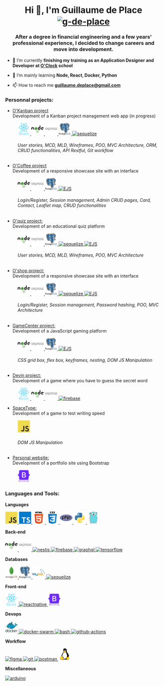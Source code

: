 <h1 align="center">Hi 👋, I'm Guillaume de Place <a href="https://linkedin.com/in/g-de-place" target="blank"><img align="center" src="https://raw.githubusercontent.com/rahuldkjain/github-profile-readme-generator/master/src/images/icons/Social/linked-in-alt.svg" alt="g-de-place" height="30" width="40" /></a>
</h1>

<h3 align="center">After a degree in financial engineering and a few years' professional experience, I decided to change careers and move into development.</h3>


   
- 🔭 I’m currently **finishing my training as an Application Designer and Developer at <a href="https://oclock.io/" target="blank">O'Clock</a> school**

- 🌱 I’m mainly learning **Node, React, Docker, Python**

- 📫 How to reach me **guillaume.deplace@gmail.com**



  
<h3 align="left">Personnal projects:</h3>
<dl>

- <dt><a href="https://github.com/gdp-stack/Oclock-projects/tree/master/Okanban" target="blank">O'Kanban project</a></dt> Development of a Kanban project management web app (in progress)
<dd>
<a href="https://reactjs.org/" target="_blank" rel="noreferrer"> <img src="https://raw.githubusercontent.com/devicons/devicon/master/icons/react/react-original-wordmark.svg" alt="react" width="40" height="40"/> </a> 
<a href="https://nodejs.org" target="_blank" rel="noreferrer"> <img src="https://raw.githubusercontent.com/devicons/devicon/master/icons/nodejs/nodejs-original-wordmark.svg" alt="nodejs" width="40" height="40"/> </a>
<a href="https://expressjs.com" target="_blank" rel="noreferrer"> <img src="https://raw.githubusercontent.com/devicons/devicon/master/icons/express/express-original-wordmark.svg" alt="express" width="40" height="40"/> </a>
<a href="https://www.postgresql.org" target="_blank" rel="noreferrer"> <img src="https://raw.githubusercontent.com/devicons/devicon/master/icons/postgresql/postgresql-original-wordmark.svg" alt="postgresql" width="40" height="40"/> </a>
<a href="https://sequelize.org/" target="_blank" rel="noreferrer"> <img src="https://cdn.icon-icons.com/icons2/2415/PNG/512/sequelize_original_logo_icon_146348.png" alt="sequelize" width="40" height="40"/> </a>
</dd>
<dd><h6>User stories, MCD, MLD, Wireframes, POO, MVC Architecture, ORM, CRUD functionalities, API Restful, Git workflow</h6></dd>
   
- <dt><a href="https://github.com/gdp-stack/Oclock-projects/tree/master/Ocoffee" target="blank">O'Coffee project</a></dt> Development of a responsive showcase site with an interface

<dd><a href="https://nodejs.org" target="_blank" rel="noreferrer"> <img src="https://raw.githubusercontent.com/devicons/devicon/master/icons/nodejs/nodejs-original-wordmark.svg" alt="nodejs" width="40" height="40"/> </a>
<a href="https://expressjs.com" target="_blank" rel="noreferrer"> <img src="https://raw.githubusercontent.com/devicons/devicon/master/icons/express/express-original-wordmark.svg" alt="express" width="40" height="40"/> </a>
<a href="https://www.postgresql.org" target="_blank" rel="noreferrer"> <img src="https://raw.githubusercontent.com/devicons/devicon/master/icons/postgresql/postgresql-original-wordmark.svg" alt="postgresql" width="40" height="40"/> </a>
<a href="https://ejs.co/" target="_blank" rel="noreferrer"> <img src="https://cdn.icon-icons.com/icons2/2148/PNG/512/ejs_icon_132422.png" alt="EJS" width="40" height="40"/> </a>
</dd>
<dd><h6>Login/Register, Session management, Admin CRUD pages, Card, Contact, Leaflet map, CRUD functionalities</h6></dd>

- <dt><a href="https://github.com/gdp-stack/Oclock-projects/tree/master/Oquiz" target="blank">O'quiz project: </a></dt> Development of an educational quiz platform

<dd><a href="https://nodejs.org" target="_blank" rel="noreferrer"> <img src="https://raw.githubusercontent.com/devicons/devicon/master/icons/nodejs/nodejs-original-wordmark.svg" alt="nodejs" width="40" height="40"/> </a>
<a href="https://expressjs.com" target="_blank" rel="noreferrer"> <img src="https://raw.githubusercontent.com/devicons/devicon/master/icons/express/express-original-wordmark.svg" alt="express" width="40" height="40"/> </a>
<a href="https://www.postgresql.org" target="_blank" rel="noreferrer"> <img src="https://raw.githubusercontent.com/devicons/devicon/master/icons/postgresql/postgresql-original-wordmark.svg" alt="postgresql" width="40" height="40"/> </a>
<a href="https://sequelize.org/" target="_blank" rel="noreferrer"> <img src="https://cdn.icon-icons.com/icons2/2415/PNG/512/sequelize_original_logo_icon_146348.png" alt="sequelize" width="40" height="40"/> </a>
<a href="https://ejs.co/" target="_blank" rel="noreferrer"> <img src="https://cdn.icon-icons.com/icons2/2148/PNG/512/ejs_icon_132422.png" alt="EJS" width="40" height="40"/> </a>
</dd>
<dd><h6>User stories, MCD, MLD, Wireframes, POO, MVC Architecture</h6></dd>

- <dt><a href="https://github.com/gdp-stack/Oclock-projects/tree/master/Oshop" target="blank">O'shop project:</a></dt> Development of a responsive showcase site with an interface

<dd><a href="https://nodejs.org" target="_blank" rel="noreferrer"> <img src="https://raw.githubusercontent.com/devicons/devicon/master/icons/nodejs/nodejs-original-wordmark.svg" alt="nodejs" width="40" height="40"/> </a>
<a href="https://expressjs.com" target="_blank" rel="noreferrer"> <img src="https://raw.githubusercontent.com/devicons/devicon/master/icons/express/express-original-wordmark.svg" alt="express" width="40" height="40"/> </a>
<a href="https://www.postgresql.org" target="_blank" rel="noreferrer"> <img src="https://raw.githubusercontent.com/devicons/devicon/master/icons/postgresql/postgresql-original-wordmark.svg" alt="postgresql" width="40" height="40"/> </a>
<a href="https://sequelize.org/" target="_blank" rel="noreferrer"> <img src="https://cdn.icon-icons.com/icons2/2415/PNG/512/sequelize_original_logo_icon_146348.png" alt="sequelize" width="40" height="40"/> </a>
<a href="https://ejs.co/" target="_blank" rel="noreferrer"> <img src="https://cdn.icon-icons.com/icons2/2148/PNG/512/ejs_icon_132422.png" alt="EJS" width="40" height="40"/> </a>
</dd>
<dd><h6>Login/Register, Session management, Password hashing, POO, MVC Architecture</h6></dd>

- <dt><a href="https://github.com/gdp-stack/Oclock-projects/tree/master/GameCenter" target="blank">GameCenter project:</a></dt> Development of a JavaScript gaming platform

<dd><a href="https://nodejs.org" target="_blank" rel="noreferrer"> <img src="https://raw.githubusercontent.com/devicons/devicon/master/icons/nodejs/nodejs-original-wordmark.svg" alt="nodejs" width="40" height="40"/> </a>
<a href="https://expressjs.com" target="_blank" rel="noreferrer"> <img src="https://raw.githubusercontent.com/devicons/devicon/master/icons/express/express-original-wordmark.svg" alt="express" width="40" height="40"/> </a> 
<a href="https://www.postgresql.org" target="_blank" rel="noreferrer"> <img src="https://raw.githubusercontent.com/devicons/devicon/master/icons/postgresql/postgresql-original-wordmark.svg" alt="postgresql" width="40" height="40"/> </a>
<a href="https://ejs.co/" target="_blank" rel="noreferrer"> <img src="https://cdn.icon-icons.com/icons2/2148/PNG/512/ejs_icon_132422.png" alt="EJS" width="40" height="40"/> </a>
</dd>
<dd><h6>CSS grid box, flex box, keyframes, nesting, DOM JS Manipulation</h6></dd>

- <dt><a href="https://github.com/gdp-stack/Devin/tree/main" target="blank">Devin project:</a></dt> Development of a game where you have to guess the secret word

<dd><a href="https://reactjs.org/" target="_blank" rel="noreferrer"> <img src="https://raw.githubusercontent.com/devicons/devicon/master/icons/react/react-original-wordmark.svg" alt="react" width="40" height="40"/> </a>
<a href="https://nodejs.org" target="_blank" rel="noreferrer"> <img src="https://raw.githubusercontent.com/devicons/devicon/master/icons/nodejs/nodejs-original-wordmark.svg" alt="nodejs" width="40" height="40"/> </a>
<a href="https://expressjs.com" target="_blank" rel="noreferrer"> <img src="https://raw.githubusercontent.com/devicons/devicon/master/icons/express/express-original-wordmark.svg" alt="express" width="40" height="40"/> </a> 
<a href="https://firebase.google.com/" target="_blank" rel="noreferrer"> <img src="https://www.vectorlogo.zone/logos/firebase/firebase-icon.svg" alt="firebase" width="40" height="40"/> </a> 
</dd>

- <dt><a href="https://github.com/gdp-stack/SpaceType---V3" target="blank">SpaceType:</a></dt> Development of a game to test writing speed

<dd><a href="https://developer.mozilla.org/en-US/docs/Web/JavaScript" target="_blank" rel="noreferrer"> <img src="https://raw.githubusercontent.com/devicons/devicon/master/icons/javascript/javascript-original.svg" alt="javascript" width="40" height="40"/></a></dd>
<dd><h6>DOM JS Manipulation</h6></dd>


- <dt><a href="https://github.com/gdp-stack/Site-perso" target="blank">Personal website:</a></dt> Development of a portfolio site using Bootstrap

<dd><a href="https://getbootstrap.com" target="_blank" rel="noreferrer"> <img src="https://raw.githubusercontent.com/devicons/devicon/master/icons/bootstrap/bootstrap-plain-wordmark.svg" alt="bootstrap" width="40" height="40"/> </a>
</dd>
</dl>

  
<h3 align="left">Languages and Tools:</h3>

**Languages**

<a href="https://developer.mozilla.org/en-US/docs/Web/JavaScript" target="_blank" rel="noreferrer"> <img src="https://raw.githubusercontent.com/devicons/devicon/master/icons/javascript/javascript-original.svg" alt="javascript" width="40" height="40"/>
<a href="https://www.typescriptlang.org/" target="_blank" rel="noreferrer"> <img src="https://raw.githubusercontent.com/devicons/devicon/master/icons/typescript/typescript-original.svg" alt="typescript" width="40" height="40"/> </a>
<a href="https://www.w3.org/html/" target="_blank" rel="noreferrer"> <img src="https://raw.githubusercontent.com/devicons/devicon/master/icons/html5/html5-original-wordmark.svg" alt="html5" width="40" height="40"/> </a>
<a href="https://www.w3schools.com/css/" target="_blank" rel="noreferrer"> <img src="https://raw.githubusercontent.com/devicons/devicon/master/icons/css3/css3-original-wordmark.svg" alt="css3" width="40" height="40"/> </a>
<a href="https://www.php.net" target="_blank" rel="noreferrer"> <img src="https://raw.githubusercontent.com/devicons/devicon/master/icons/php/php-original.svg" alt="php" width="40" height="40"/> </a>
<a href="https://www.python.org" target="_blank" rel="noreferrer"> <img src="https://raw.githubusercontent.com/devicons/devicon/master/icons/python/python-original.svg" alt="python" width="40" height="40"/> </a>
<a href="https://golang.org" target="_blank" rel="noreferrer"> <img src="https://raw.githubusercontent.com/devicons/devicon/master/icons/go/go-original.svg" alt="go" width="40" height="40"/> </a>


**Back-end**

<a href="https://nodejs.org" target="_blank" rel="noreferrer"> <img src="https://raw.githubusercontent.com/devicons/devicon/master/icons/nodejs/nodejs-original-wordmark.svg" alt="nodejs" width="40" height="40"/> </a>
<a href="https://expressjs.com" target="_blank" rel="noreferrer"> <img src="https://raw.githubusercontent.com/devicons/devicon/master/icons/express/express-original-wordmark.svg" alt="express" width="40" height="40"/> </a>
<a href="https://nestjs.com/" target="_blank" rel="noreferrer"> <img src="https://docs.nestjs.com/assets/logo-small-gradient.svg" alt="nestjs" width="40" height="40"/> </a>
<a href="https://firebase.google.com/" target="_blank" rel="noreferrer"> <img src="https://www.vectorlogo.zone/logos/firebase/firebase-icon.svg" alt="firebase" width="40" height="40"/> </a>
<a href="https://graphql.org" target="_blank" rel="noreferrer"> <img src="https://www.vectorlogo.zone/logos/graphql/graphql-icon.svg" alt="graphql" width="40" height="40"/> </a>
<a href="https://www.tensorflow.org" target="_blank" rel="noreferrer"> <img src="https://www.vectorlogo.zone/logos/tensorflow/tensorflow-icon.svg" alt="tensorflow" width="40" height="40"/> </a>


**Databases**

<a href="https://www.mongodb.com/" target="_blank" rel="noreferrer"> <img src="https://raw.githubusercontent.com/devicons/devicon/master/icons/mongodb/mongodb-original-wordmark.svg" alt="mongodb" width="40" height="40"/> </a>
<a href="https://www.postgresql.org" target="_blank" rel="noreferrer"> <img src="https://raw.githubusercontent.com/devicons/devicon/master/icons/postgresql/postgresql-original-wordmark.svg" alt="postgresql" width="40" height="40"/> </a> 
<a href="https://www.mysql.com/" target="_blank" rel="noreferrer"> <img src="https://raw.githubusercontent.com/devicons/devicon/master/icons/mysql/mysql-original-wordmark.svg" alt="mysql" width="40" height="40"/> </a>
<a href="https://sequelize.org/" target="_blank" rel="noreferrer"> <img src="https://cdn.icon-icons.com/icons2/2415/PNG/512/sequelize_original_logo_icon_146348.png" alt="sequelize" width="40" height="40"/> </a>


**Front-end**

<a href="https://reactjs.org/" target="_blank" rel="noreferrer"> <img src="https://raw.githubusercontent.com/devicons/devicon/master/icons/react/react-original-wordmark.svg" alt="react" width="40" height="40"/> </a> 
<a href="https://reactnative.dev/" target="_blank" rel="noreferrer"> <img src="https://reactnative.dev/img/header_logo.svg" alt="reactnative" width="40" height="40"/> </a>
<a href="https://getbootstrap.com" target="_blank" rel="noreferrer"> <img src="https://raw.githubusercontent.com/devicons/devicon/master/icons/bootstrap/bootstrap-plain-wordmark.svg" alt="bootstrap" width="40" height="40"/> </a>


**Devops**

<a href="https://www.docker.com/" target="_blank" rel="noreferrer"> <img src="https://raw.githubusercontent.com/devicons/devicon/master/icons/docker/docker-original-wordmark.svg" alt="docker" width="40" height="40"/> </a>
<a href="https://docs.docker.com/engine/swarm/" target="_blank" rel="noreferrer"> <img src="https://aptira.com/wp-content/uploads/2016/09/dockerswarm_logo.png" alt="docker-swarm" width="40" height="40"/> </a> 
<a href="https://www.gnu.org/software/bash/" target="_blank" rel="noreferrer"> <img src="https://www.vectorlogo.zone/logos/gnu_bash/gnu_bash-icon.svg" alt="bash" width="40" height="40"/> </a> 
<a href="https://github.com/features/actions" target="_blank" rel="noreferrer"> <img src="https://miro.medium.com/v2/resize:fit:460/1*ESWKiJH9tfrwoREcTfBqUA.png" alt="github-actions" width="40" height="40"/> </a> 


**Workflow**
 
<a href="https://www.figma.com/" target="_blank" rel="noreferrer"> <img src="https://www.vectorlogo.zone/logos/figma/figma-icon.svg" alt="figma" width="40" height="40"/> </a> 
<a href="https://git-scm.com/" target="_blank" rel="noreferrer"> <img src="https://www.vectorlogo.zone/logos/git-scm/git-scm-icon.svg" alt="git" width="40" height="40"/> </a> 
<a href="https://postman.com" target="_blank" rel="noreferrer"> <img src="https://www.vectorlogo.zone/logos/getpostman/getpostman-icon.svg" alt="postman" width="40" height="40"/> </a>
</a> <a href="https://www.linux.org/" target="_blank" rel="noreferrer"> <img src="https://raw.githubusercontent.com/devicons/devicon/master/icons/linux/linux-original.svg" alt="linux" width="40" height="40"/> </a>

 
**Miscellaneous**

<a href="https://www.arduino.cc/" target="_blank" rel="noreferrer"> <img src="https://cdn.worldvectorlogo.com/logos/arduino-1.svg" alt="arduino" width="40" height="40"/> </a>
